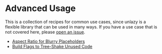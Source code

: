 # Advanced Usage

This is a collection of recipes for common use cases, since unlazy is a flexible library that can be used in many ways. If you have a use case that is not covered here, please [open an issue](https://github.com/johannschopplich/unlazy/issues).

- [Aspect Ratio for Blurry Placeholders](/advanced/aspect-ratio)
- [Build Flags to Tree-Shake Unused Code](/advanced/build-flags)
